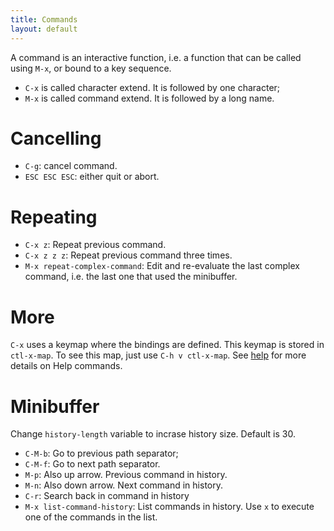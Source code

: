 ```yaml
---
title: Commands
layout: default
---
```


A command is an interactive function, i.e. a function that can be
called using `M-x`, or bound to a key sequence.

- `C-x` is called character extend.  It is followed by one character;
- `M-x` is called command extend.  It is followed by a long name.

# Cancelling

- `C-g`: cancel command.
- `ESC ESC ESC`: either quit or abort.

# Repeating

- `C-x z`: Repeat previous command.
- `C-x z z z`: Repeat previous command three times.
- `M-x repeat-complex-command`: Edit and re-evaluate the last complex
  command, i.e. the last one that used the minibuffer.

# More

`C-x` uses a keymap where the bindings are defined.  This keymap is stored in
`ctl-x-map`.  To see this map, just use `C-h v ctl-x-map`.  See
[help](help.html) for more details on Help commands.

# Minibuffer

Change `history-length` variable to incrase history size.  Default is 30.

- `C-M-b`: Go to previous path separator;
- `C-M-f`: Go to next path separator.
- `M-p`: Also up arrow. Previous command in history.
- `M-n`: Also down arrow.  Next command in history.
- `C-r`: Search back in command in history
- `M-x list-command-history`: List commands in history.  Use `x` to
  execute one of the commands in the list.
